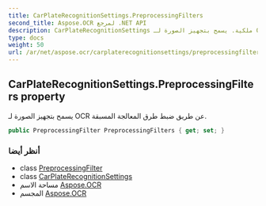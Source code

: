 ```yaml
---
title: CarPlateRecognitionSettings.PreprocessingFilters
second_title: Aspose.OCR لمرجع .NET API
description: CarPlateRecognitionSettings ملكية. يسمح بتجهيز الصورة لـ OCR عن طريق ضبط طرق المعالجة المسبقة.
type: docs
weight: 50
url: /ar/net/aspose.ocr/carplaterecognitionsettings/preprocessingfilters/
---
```

## CarPlateRecognitionSettings.PreprocessingFilters property

يسمح بتجهيز الصورة لـ OCR عن طريق ضبط طرق المعالجة المسبقة.

```csharp
public PreprocessingFilter PreprocessingFilters { get; set; }
```

### أنظر أيضا

* class [PreprocessingFilter](../../../aspose.ocr.models.preprocessingfilters/preprocessingfilter/)
* class [CarPlateRecognitionSettings](../)
* مساحة الاسم [Aspose.OCR](../../carplaterecognitionsettings/)
* المجسم [Aspose.OCR](../../../)


